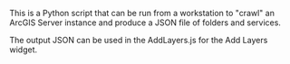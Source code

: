 This is a Python script that can be run from a workstation to "crawl" an ArcGIS Server instance and produce a JSON file of folders and services.

The output JSON can be used in the AddLayers.js for the Add Layers widget.
